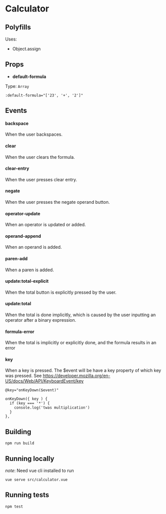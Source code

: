 # Calculator

## Polyfills

Uses:

- Object.assign


## Props

- **default-formula**

Type: `Array`

`:default-formula="['23', '+', '2']"`


## Events

#### backspace

When the user backspaces.

#### clear

When the user clears the formula.

#### clear-entry

When the user presses clear entry.

#### negate

When the user presses the negate operand button.

#### operator-update

When an operator is updated or added.

#### operand-append

When an operand is added.

#### paren-add

When a paren is added.

#### update:total-explicit

When the total button is explicitly pressed by the user.

#### update:total

When the total is done implicitly, which is caused by the user inputting an operator after a binary expression.

#### formula-error

When the total is implicitly or explicitly done, and the formula results in an error

#### key

When a key is pressed. The $event will be have a key property of which key was pressed. See https://developer.mozilla.org/en-US/docs/Web/API/KeyboardEvent/key


`@key="onKeyDown($event)"`

```
onKeyDown({ key ) {
  if (key === '*') {
    console.log('twas multiplication')
  }
},
```

## Building

```
npm run build
```

## Running locally

*note*: Need vue cli installed to run

```
vue serve src/calculator.vue
```

## Running tests

```
npm test
```

